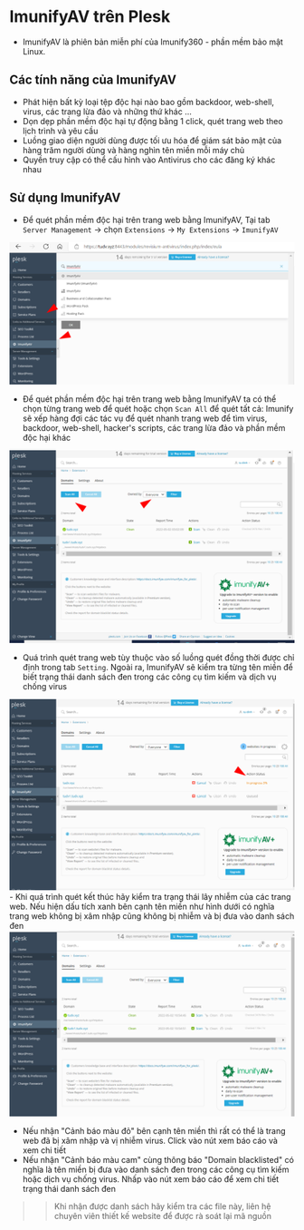# ImunifyAV trên Plesk
- ImunifyAV là phiên bản miễn phí của Imunify360 - phần mềm bảo mật Linux. 
## Các tính năng của ImunifyAV
- Phát hiện bất kỳ loại tệp độc hại nào bao gồm backdoor, web-shell, virus, các trang lừa đảo và những thứ khác ...
- Dọn dẹp phần mềm độc hại tự động bằng 1 click, quét trang web theo lịch trình và yêu cầu
- Luồng giao diện người dùng được tối ưu hóa để giám sát bảo mật của hàng trăm người dùng và hàng nghìn tên miền mỗi máy chủ
- Quyền truy cập có thể cấu hình vào Antivirus cho các đăng ký khác nhau

## Sử dụng ImunifyAV
- Để quét phần mềm độc hại trên trang web bằng ImunifyAV, Tại tab `Server Management` -> chọn `Extensions` -> `My Extensions` -> `ImunifyAV`

<img src="imgservices/493.png">

- Để quét phần mềm độc hại trên trang web bằng ImunifyAV ta có thể chọn từng trang web để quét hoặc chọn `Scan All` để quét tất cả: Imunify sẽ xếp hàng đợi các tác vụ để quét nhanh trang web để tìm virus, backdoor, web-shell, hacker's scripts, các trang lừa đảo và phần mềm độc hại khác

<img src="imgservices/495.png">


- Quá trình quét trang web tùy thuộc vào số luồng quét đồng thời được chỉ định trong tab `Setting`. Ngoài ra, ImunifyAV sẽ kiểm tra từng tên miền để biết trạng thái danh sách đen trong các công cụ tìm kiếm và dịch vụ chống virus

<img src="imgservices/496.png">
- Khi quá trình quét kết thúc hãy kiểm tra trạng thái lây nhiễm của các trang web. Nếu hiện dấu tích xanh bên cạnh tên miền như hình dưới có nghĩa trang web không bị xâm nhập cũng không bị nhiễm và bị đưa vào danh sách đen

<img src="imgservices/497.png">

- Nếu nhận "Cảnh báo màu đỏ" bên cạnh tên miền thì rất có thể là trang web đã bị xâm nhập và vị nhiễm virus. Click vào nút xem báo cáo và xem chi tiết
- Nếu nhận "Cảnh báo màu cam" cùng thông báo "Domain blacklisted" có nghĩa là tên miền bị đưa vào danh sách đen trong các công cụ tìm kiếm hoặc dịch vụ chống virus. Nhấp vào nút xem báo cáo để xem chi tiết trạng thái danh sách đen

>> Khi nhận được danh sách hãy kiểm tra các file này, liên hệ chuyên viên thiết kế website để được rà soát lại mã nguồn